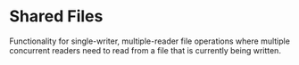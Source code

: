 # Shared Files

Functionality for single-writer, multiple-reader file operations where multiple concurrent readers
need to read from a file that is currently being written.

